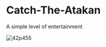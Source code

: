 # Catch-The-Atakan
 A simple level of entertainment
 
![42p455](https://user-images.githubusercontent.com/48566734/82767095-7876f400-9e2d-11ea-9ab4-7df15224d2f0.gif)
